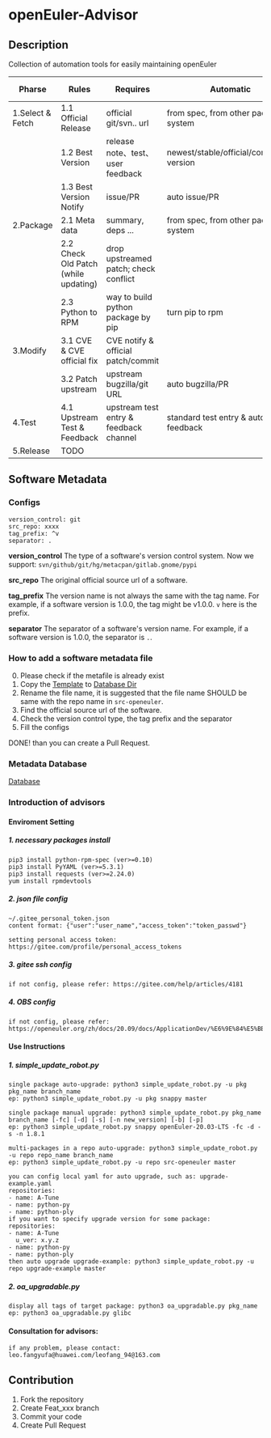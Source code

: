 # openEuler-Advisor

## Description
Collection of automation tools for easily maintaining openEuler

| Pharse           | Rules           | Requires  | Automatic  | Data & Tool   |
|------------------|-----------------------|---|---|------|
| 1.Select & Fetch | 1.1 Official Release  | official git/svn.. url  | from spec, from other package system  | [Software Metadata](#Software-Metadata) |
|                  | 1.2 Best Version     | release note、test、user feedback   | newest/stable/official/compatible version  |      |
|                  | 1.3 Best Version Notify | issue/PR | auto issue/PR | |
| 2.Package        | 2.1 Meta data | summary, deps ...  |  from spec, from other package system    |    |
|                  | 2.2 Check Old Patch (while updating) | drop upstreamed patch; check conflict  |   | 
|                  | 2.3 Python to RPM  | way to build python package by pip | turn pip to rpm |   |       
| 3.Modify         | 3.1 CVE & CVE official fix | CVE notify & official patch/commit  |   |      
|                  | 3.2 Patch upstream    | upstream bugzilla/git URL | auto bugzilla/PR  |      |
| 4.Test           | 4.1 Upstream Test & Feedback   | upstream test entry & feedback channel  | standard test entry & auto feedback  |  |
| 5.Release        | TODO       |   |   |   


## Software Metadata
### Configs
```
version_control: git
src_repo: xxxx
tag_prefix: ^v
separator: .
```

**version_control**
The type of a software's version control system.
Now we support:  `svn/github/git/hg/metacpan/gitlab.gnome/pypi`

**src_repo**
The original official source url of a software.

**tag_prefix**
The version name is not always the same with the tag name. 
For example, if a software version is 1.0.0, the tag might be v1.0.0. `v` here is the prefix.

**separator**
The separator of a software's version name. For example, if a software version is 1.0.0, the separator is `.`.

### How to add a software metadata file
0. Please check if the metafile is already exist
1. Copy the [Template](./template.yaml) to [Database Dir](./upstream-info)
2. Rename the file name, it is suggested that the file name SHOULD be same with the repo name in `src-openeuler`.
3. Find the official source url of the software.
4. Check the version control type, the tag prefix and the separator
5. Fill the configs

DONE! than you can create a Pull Request.

### Metadata Database
[Database](./upstream-info)  
	
### Introduction of advisors 	
#### Enviroment Setting
##### 1. necessary packages install
	pip3 install python-rpm-spec (ver>=0.10)
	pip3 install PyYAML (ver>=5.3.1)
	pip3 install requests (ver>=2.24.0)
	yum install rpmdevtools
	
##### 2. json file config
	~/.gitee_personal_token.json
	content format: {"user":"user_name","access_token":"token_passwd"}
	
	setting personal access token: https://gitee.com/profile/personal_access_tokens

##### 3. gitee ssh config
	if not config, please refer: https://gitee.com/help/articles/4181

##### 4. OBS config
	if not config, please refer: https://openeuler.org/zh/docs/20.09/docs/ApplicationDev/%E6%9E%84%E5%BB%BARPM%E5%8C%85.html

#### Use Instructions
##### 1. simple_update_robot.py
	single package auto-upgrade: python3 simple_update_robot.py -u pkg pkg_name branch_name
	ep: python3 simple_update_robot.py -u pkg snappy master

	single package manual upgrade: python3 simple_update_robot.py pkg_name branch_name [-fc] [-d] [-s] [-n new_version] [-b] [-p]
	ep: python3 simple_update_robot.py snappy openEuler-20.03-LTS -fc -d -s -n 1.8.1
	
	multi-packages in a repo auto-upgrade: python3 simple_update_robot.py -u repo repo_name branch_name
	ep: python3 simple_update_robot.py -u repo src-openeuler master

	you can config local yaml for auto upgrade, such as: upgrade-example.yaml
	repositories:
	- name: A-Tune
	- name: python-py
	- name: python-ply
	if you want to specify upgrade version for some package:
	repositories:
	- name: A-Tune
	  u_ver: x.y.z
	- name: python-py
	- name: python-ply
	then auto upgrade upgrade-example: python3 simple_update_robot.py -u repo upgrade-example master

##### 2. oa_upgradable.py 
	display all tags of target package: python3 oa_upgradable.py pkg_name
	ep: python3 oa_upgradable.py glibc
	
#### Consultation for advisors:
	if any problem, please contact: leo.fangyufa@huawei.com/leofang_94@163.com
	
	
## Contribution

1.  Fork the repository
2.  Create Feat_xxx branch
3.  Commit your code
4.  Create Pull Request

